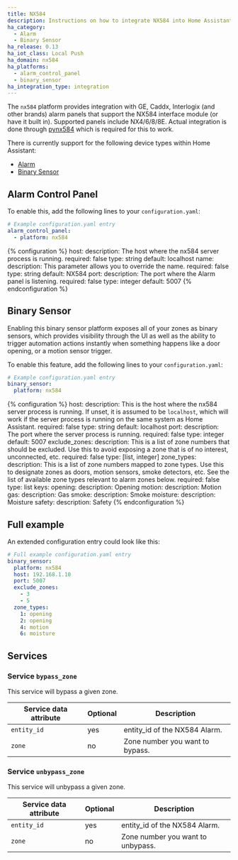 ```yaml
---
title: NX584
description: Instructions on how to integrate NX584 into Home Assistant.
ha_category:
  - Alarm
  - Binary Sensor
ha_release: 0.13
ha_iot_class: Local Push
ha_domain: nx584
ha_platforms:
  - alarm_control_panel
  - binary_sensor
ha_integration_type: integration
---
```


The `nx584` platform provides integration with GE, Caddx, Interlogix (and other brands) alarm panels that support the NX584 interface module (or have it built in). Supported panels include NX4/6/8/8E. Actual integration is done through [pynx584](https://github.com/kk7ds/pynx584) which is required for this to work.

There is currently support for the following device types within Home Assistant:

- [Alarm](#alarm-control-panel)
- [Binary Sensor](#binary-sensor)

## Alarm Control Panel

To enable this, add the following lines to your `configuration.yaml`:

```yaml
# Example configuration.yaml entry
alarm_control_panel:
  - platform: nx584
```

{% configuration %}
host:
  description: The host where the nx584 server process is running.
  required: false
  type: string
  default: localhost
name:
  description: This parameter allows you to override the name.
  required: false
  type: string
  default: NX584
port:
  description: The port where the Alarm panel is listening.
  required: false
  type: integer
  default: 5007
{% endconfiguration %}

## Binary Sensor

Enabling this binary sensor platform exposes all of your zones as binary sensors, which provides visibility through the UI as well as the ability to trigger automation actions instantly when something happens like a door opening, or a motion sensor trigger.

To enable this feature, add the following lines to your `configuration.yaml`:

```yaml
# Example configuration.yaml entry
binary_sensor:
  platform: nx584
```

{% configuration %}
host:
  description: This is the host where the nx584 server process is running. If unset, it is assumed to be `localhost`, which will work if the server process is running on the same system as Home Assistant.
  required: false
  type: string
  default: localhost
port:
  description: The port where the server process is running.
  required: false
  type: integer
  default: 5007
exclude_zones:
  description: This is a list of zone numbers that should be excluded. Use this to avoid exposing a zone that is of no interest, unconnected, etc.
  required: false
  type: [list, integer]
zone_types:
  description: This is a list of zone numbers mapped to zone types. Use this to designate zones as doors, motion sensors, smoke detectors, etc. See the list of available zone types relevant to alarm zones below.
  required: false
  type: list
  keys:
    opening:
      description: Opening
    motion:
      description: Motion
    gas:
      description: Gas
    smoke:
      description: Smoke
    moisture:
      description: Moisture
    safety:
      description: Safety
{% endconfiguration %}

## Full example

An extended configuration entry could look like this:

```yaml
# Full example configuration.yaml entry
binary_sensor:
  platform: nx584
  host: 192.168.1.10
  port: 5007
  exclude_zones:
    - 3
    - 5
  zone_types:
    1: opening
    2: opening
    4: motion
    6: moisture
```

## Services

### Service `bypass_zone`

This service will bypass a given zone.

| Service data attribute | Optional | Description |
| ---------------------- | -------- | ----------- |
| `entity_id` | yes | entity_id of the NX584 Alarm.
| `zone` | no | Zone number you want to bypass.

### Service `unbypass_zone`

This service will unbypass a given zone.

| Service data attribute | Optional | Description |
| ---------------------- | -------- | ----------- |
| `entity_id` | yes | entity_id of the NX584 Alarm.
| `zone` | no | Zone number you want to unbypass.

